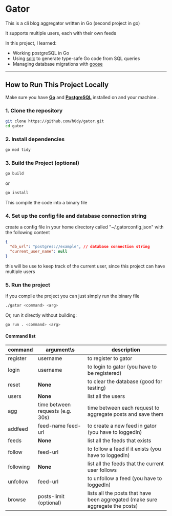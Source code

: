 # Gator

This is a cli blog aggregator written in Go (second project in go)

It supports multiple users, each with their own feeds

In this project, I learned:

-   Working postgreSQL in Go
-   Using [sqlc](https://sqlc.dev/) to generate type-safe Go code from SQL queries
-   Managing database migrations with [goose](https://github.com/pressly/goose)

---

## How to Run This Project Locally

Make sure you have [**Go**](https://go.dev/doc/install) and [**PostgreSQL**](https://learn.microsoft.com/en-us/windows/wsl/tutorials/wsl-database#install-postgresql) installed on and your machine .

### 1. Clone the repository

```bash
git clone https://github.com/h0dy/gator.git
cd gator
```

### 2. Install dependencies

```bash
go mod tidy
```

### 3. Build the Project (optional)

```bash
go build
```

or

```bash
go install
```

This compile the code into a binary file

### 4. Set up the config file and database connection string

create a config file in your home directory called "~/.gatorconfig.json" with the following content

```JSON
{
  "db_url": "postgres://example", // database connection string
  "current_user_name": null
}
```

this will be use to keep track of the current user, since this project can have multiple users

### 5. Run the project

if you compile the project you can just simply run the binary file

```bash
./gator <command> <arg>
```

Or, run it directly without building:

```bash
go run . <command> <arg>
```

#### Command list

| command   | argument\s                       | description                                                                   |
| --------- | -------------------------------- | ----------------------------------------------------------------------------- |
| register  | username                         | to register to gator                                                          |
| login     | username                         | to login to gator (you have to be registered)                                 |
| reset     | **None**                         | to clear the database (good for testing)                                      |
| users     | **None**                         | list all the users                                                            |
| agg       | time between requests (e.g. 30s) | time between each request to aggregate posts and save them                    |
| addfeed   | feed-name feed-url               | to create a new feed in gator (you have to loggedIn)                          |
| feeds     | **None**                         | list all the feeds that exists                                                |
| follow    | feed-url                         | to follow a feed if it exists (you have to loggedIn)                          |
| following | **None**                         | list all the feeds that the current user follows                              |
| unfollow  | feed-url                         | to unfollow a feed (you have to loggedIn)                                     |
| browse    | posts-limit (optional)           | lists all the posts that have been aggregated (make sure aggregate the posts) |

